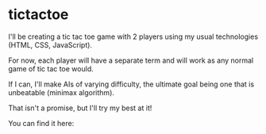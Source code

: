 # tictactoe

I'll be creating a tic tac toe game with 2 players using my usual technologies (HTML, CSS, JavaScript).

For now, each player will have a separate term and will work as any normal game of tic tac toe would.

If I can, I'll make AIs of varying difficulty, the ultimate goal being one that is unbeatable (minimax algorithm).

That isn't a promise, but I'll try my best at it!

You can find it here: